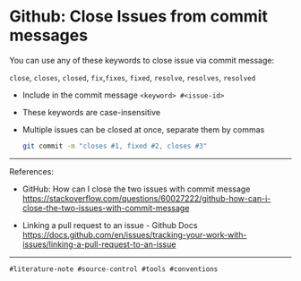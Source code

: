# Github: Close Issues from commit messages

You can use any of these keywords to close issue via commit message:

`close`, `closes`, `closed`, `fix`,`fixes`, `fixed`, `resolve`,
`resolves`, `resolved`

* Include in the commit message `<keyword> #<issue-id>`
* These keywords are case-insensitive
* Multiple issues can be closed at once, separate them by commas

    ```sh
    git commit -m "closes #1, fixed #2, closes #3"
    ```



---

References:

* GitHub: How can I close the two issues with commit message 
  <https://stackoverflow.com/questions/60027222/github-how-can-i-close-the-two-issues-with-commit-message>

* Linking a pull request to an issue - Github Docs
  <https://docs.github.com/en/issues/tracking-your-work-with-issues/linking-a-pull-request-to-an-issue>

---

    #literature-note #source-control #tools #conventions
